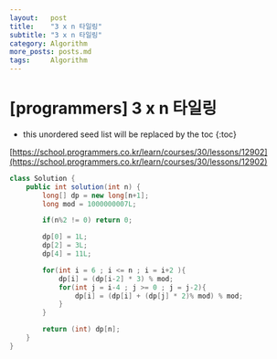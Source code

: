 ```yaml
---
layout:   post
title:    "3 x n 타일링"
subtitle: "3 x n 타일링"
category: Algorithm
more_posts: posts.md
tags:     Algorithm
---
```

# [programmers] 3 x n 타일링

<!--more-->
<!-- Table of contents -->
* this unordered seed list will be replaced by the toc
{:toc}

[https://school.programmers.co.kr/learn/courses/30/lessons/12902](https://school.programmers.co.kr/learn/courses/30/lessons/12902)


```java
class Solution {
    public int solution(int n) {
        long[] dp = new long[n+1];
        long mod = 1000000007L;

        if(n%2 != 0) return 0;

        dp[0] = 1L;
        dp[2] = 3L;
        dp[4] = 11L;

        for(int i = 6 ; i <= n ; i = i+2 ){
            dp[i] = (dp[i-2] * 3) % mod;
            for(int j = i-4 ; j >= 0 ; j = j-2){
                dp[i] = (dp[i] + (dp[j] * 2)% mod) % mod;
            }
        }

        return (int) dp[n];
    }
}
```